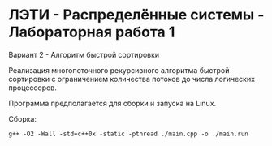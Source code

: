 # ЛЭТИ - Распределённые системы - Лабораторная работа 1

Вариант 2 - Алгоритм быстрой сортировки

Реализация многопоточного рекурсивного алгоритма быстрой сортировки с ограничением количества потоков до числа логических процессоров.

Программа предполагается для сборки и запуска на Linux.

Сборка: 
```
g++ -O2 -Wall -std=c++0x -static -pthread ./main.cpp -o ./main.run
```
